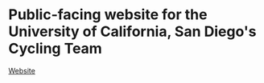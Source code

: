 # Public-facing website for the University of California, San Diego's Cycling Team

[Website](https://ucsdcycling.com)
